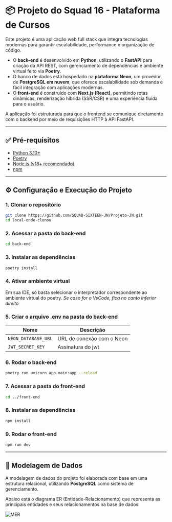 # 📦 Projeto do Squad 16 - Plataforma de Cursos

Este projeto é uma aplicação web full stack que integra tecnologias modernas para garantir escalabilidade, performance e organização de código.

- O **back-end** é desenvolvido em **Python**, utilizando o **FastAPI** para criação da API REST, com gerenciamento de dependências e ambiente virtual feito via **Poetry**.
- O banco de dados está hospedado na **plataforma Neon**, um provedor de **PostgreSQL em nuvem**, que oferece escalabilidade sob demanda e fácil integração com aplicações modernas.
- O **front-end** é construído com **Next.js (React)**, permitindo rotas dinâmicas, renderização híbrida (SSR/CSR) e uma experiência fluida para o usuário.

A aplicação foi estruturada para que o frontend se comunique diretamente com o backend por meio de requisições HTTP à API FastAPI.

---

## ✅ Pré-requisitos

- [Python 3.10+](https://www.python.org/)
- [Poetry](https://python-poetry.org/docs/#installation)
- [Node.js (v18+ recomendado)](https://nodejs.org/)
- [npm](https://www.npmjs.com/)

---

## ⚙️ Configuração e Execução do Projeto

### 1. Clonar o repositório

```bash
git clone https://github.com/SQUAD-SIXTEEN-JN/Projeto-JN.git
cd local-onde-clonou
```

### 2. Acessar a pasta do back-end

```bash
cd back-end
```

### 3. Instalar as dependências

```bash
poetry install
```

### 4. Ativar ambiente virtual

Em sua IDE, só basta selecionar o interpretador correspondente ao ambiente virtual do poetry. _Se caso for o VsCode, fica no canto inferior direito_

### 5. Criar o arquivo .env na pasta do back-end

| Nome               | Descrição                    |
|--------------------|------------------------------|
| `NEON_DATABASE_URL`| URL de conexão com o Neon    |
| `JWT_SECRET_KEY`   | Assinatura do jwt            |

### 6. Rodar o back-end

```bash
poetry run uvicorn app.main:app --reload
```

### 7. Acessar a pasta do front-end

```bash
cd ../front-end
```

### 8. Instalar as dependências

```bash
npm install
```

### 9. Rodar o front-end

```bash
npm run dev
```

---

## 🧩 Modelagem de Dados

A modelagem de dados do projeto foi elaborada com base em uma estrutura relacional, utilizando **PostgreSQL** como sistema de gerenciamento.

Abaixo está o diagrama ER (Entidade-Relacionamento) que representa as principais entidades e seus relacionamentos na base de dados:

![MER](https://github.com/user-attachments/assets/6fa05972-cd7b-4dfa-8568-9779d49edc2e)
